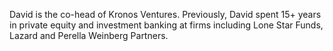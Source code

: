 David is the co-head of Kronos Ventures. Previously, David spent 15+ years in private equity and investment banking at firms including Lone Star Funds, Lazard and Perella Weinberg Partners.